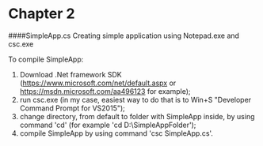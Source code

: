 # Chapter 2
####SimpleApp.cs
Creating simple application using Notepad.exe and csc.exe

To compile SimpleApp:

1. Download .Net framework SDK (https://www.microsoft.com/net/default.aspx or https://msdn.microsoft.com/aa496123 for example);
2. run csc.exe (in my case, easiest way to do that is to Win+S "Developer Command Prompt for VS2015");
3. change directory, from default to folder with SimpleApp inside, by using command 'cd' (for example 'cd D:\SimpleAppFolder');
4. compile SimpleApp by using command 'csc SimpleApp.cs'.
